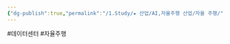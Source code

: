 ```yaml
---
{"dg-publish":true,"permalink":"/1.Study/★ 산업/AI,자율주행 산업/자율 주행/","created":"2024-11-20T21:02:27.736+09:00","updated":"2025-06-26T17:21:20.742+09:00"}
---
```


#데이터센터 #자율주행


